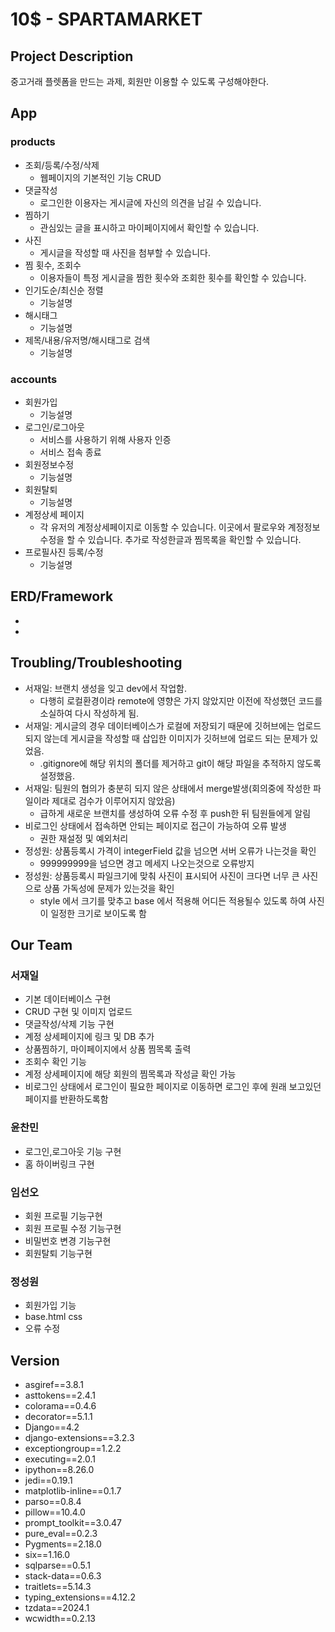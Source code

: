 # 10$ - SPARTAMARKET

## Project Description
중고거래 플렛폼을 만드는 과제, 회원만 이용할 수 있도록 구성해야한다.

## App
### products
- 조회/등록/수정/삭제
    - 웹페이지의 기본적인 기능 CRUD
- 댓글작성
    - 로그인한 이용자는 게시글에 자신의 의견을 남길 수 있습니다.
- 찜하기
    - 관심있는 글을 표시하고 마이페이지에서 확인할 수 있습니다.
- 사진
    - 게시글을 작성할 때 사진을 첨부할 수 있습니다.
- 찜 횟수, 조회수
    - 이용자들이 특정 게시글을 찜한 횟수와 조회한 횟수를 확인할 수 있습니다.
- 인기도순/최신순 정렬
    - 기능설명
- 해시태그
    - 기능설명
- 제목/내용/유저명/해시태그로 검색
    - 기능설명
### accounts
- 회원가입
    - 기능설명
- 로그인/로그아웃
    - 서비스를 사용하기 위해 사용자 인증
    - 서비스 접속 종료
- 회원정보수정
    - 기능설명
- 회원탈퇴
    - 기능설명
- 계정상세 페이지
    - 각 유저의 계정상세페이지로 이동할 수 있습니다. 이곳에서 팔로우와 계정정보 수정을 할 수 있습니다. 추가로 작성한글과 찜목록을 확인할 수 있습니다.
- 프로필사진 등록/수정
    - 기능설명

## ERD/Framework
- 
- 

## Troubling/Troubleshooting
- 서재일: 브랜치 생성을 잊고 dev에서 작업함.
    - 다행히 로컬환경이라 remote에 영향은 가지 않았지만 이전에 작성했던 코드를 소실하여 다시 작성하게 됨.
- 서재일: 게시글의 경우 데이터베이스가 로컬에 저장되기 때문에 깃허브에는 업로드 되지 않는데 게시글을 작성할 때 삽입한 이미지가 깃허브에 업로드 되는 문제가 있었음.
    - .gitignore에 해당 위치의 폴더를 제거하고 git이 해당 파일을 추적하지 않도록 설정했음.
- 서재일: 팀원의 협의가 충분히 되지 않은 상태에서 merge발생(회의중에 작성한 파일이라 제대로 검수가 이루어지지 않았음)
    - 급하게 새로운 브랜치를 생성하여 오류 수정 후 push한 뒤 팀원들에게 알림
- 비로그인 상태에서 접속하면 안되는 페이지로 접근이 가능하여 오류 발생
    - 권한 재설정 및 예외처리
- 정성원: 상품등록시 가격이 integerField 값을 넘으면 서버 오류가 나는것을 확인 
    - 999999999을 넘으면 경고 메세지 나오는것으로 오류방지
- 정성원: 상품등록시 파일크기에 맞춰 사진이 표시되어 사진이 크다면 너무 큰 사진으로 상품 가독성에 문제가 있는것을 확인
    - style 에서 크기를 맞추고 base 에서 적용해 어디든 적용될수 있도록 하여 사진이 일정한 크기로 보이도록 함
## Our Team
### 서재일
- 기본 데이터베이스 구현
- CRUD 구현 및 이미지 업로드
- 댓글작성/삭제 기능 구현
- 계정 상세페이지에 링크 및 DB 추가
- 상품찜하기, 마이페이지에서 상품 찜목록 출력
- 조회수 확인 기능
- 계정 상세페이지에 해당 회원의 찜목록과 작성글 확인 가능
- 비로그인 상태에서 로그인이 필요한 페이지로 이동하면 로그인 후에 원래 보고있던 페이지를 반환하도록함
### 윤찬민
- 로그인,로그아웃 기능 구현
- 홈 하이버링크 구현
### 임선오
- 회원 프로필 기능구현
- 회원 프로필 수정 기능구현
- 비밀번호 변경 기능구현
- 회원탈퇴 기능구현
### 정성원
- 회원가입 기능
- base.html css 
- 오류 수정

## Version
- asgiref==3.8.1
- asttokens==2.4.1
- colorama==0.4.6
- decorator==5.1.1
- Django==4.2
- django-extensions==3.2.3
- exceptiongroup==1.2.2
- executing==2.0.1
- ipython==8.26.0
- jedi==0.19.1
- matplotlib-inline==0.1.7
- parso==0.8.4
- pillow==10.4.0
- prompt_toolkit==3.0.47
- pure_eval==0.2.3
- Pygments==2.18.0
- six==1.16.0
- sqlparse==0.5.1
- stack-data==0.6.3
- traitlets==5.14.3
- typing_extensions==4.12.2
- tzdata==2024.1
- wcwidth==0.2.13
